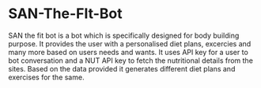 # SAN-The-FIt-Bot
SAN the fit bot is a bot which is specifically designed for body building purpose.
It provides the user with a personalised diet plans, excercies and many more based on users needs and wants.
It uses API key for a user to bot conversation and a NUT API key to fetch the nutritional details from the sites.
Based on the data provided it generates different diet plans and exercises for the same.
